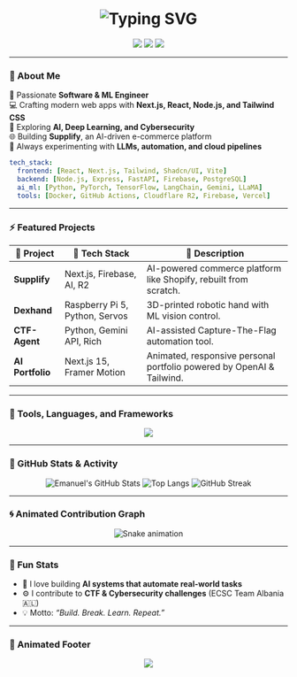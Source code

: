 <!-- 💫 Animated Header -->
<h1 align="center">
  <img src="https://readme-typing-svg.herokuapp.com?font=JetBrains+Mono&size=28&pause=1000&color=00F5D4&center=true&vCenter=true&width=600&lines=Hey+there+👋+I'm+Emanuel+Victor+Dervishi!;Full-Stack+Engineer+%7C+ML+Developer+%7C+Cybersecurity+Enthusiast" alt="Typing SVG" />
</h1>

<!-- 🌍 Social Links -->
<p align="center">
  <a href="https://linkedin.com/in/emanuelvictordervishi"><img src="https://img.shields.io/badge/LinkedIn-blue?logo=linkedin&logoColor=white" /></a>
  <a href="mailto:emanuel.dervishi@example.com"><img src="https://img.shields.io/badge/Email-D14836?logo=gmail&logoColor=white" /></a>
  <a href="https://github.com/emanuelvictordervishi"><img src="https://img.shields.io/github/followers/emanuelvictordervishi?label=Follow&style=social" /></a>
</p>

---

### 🧠 About Me

🚀 Passionate **Software & ML Engineer**  
💻 Crafting modern web apps with **Next.js, React, Node.js, and Tailwind CSS**  
🧩 Exploring **AI, Deep Learning, and Cybersecurity**  
🌐 Building **Supplify**, an AI-driven e-commerce platform  
🧰 Always experimenting with **LLMs, automation, and cloud pipelines**  

```yaml
tech_stack:
  frontend: [React, Next.js, Tailwind, Shadcn/UI, Vite]
  backend: [Node.js, Express, FastAPI, Firebase, PostgreSQL]
  ai_ml: [Python, PyTorch, TensorFlow, LangChain, Gemini, LLaMA]
  tools: [Docker, GitHub Actions, Cloudflare R2, Firebase, Vercel]
```

---

### ⚡ Featured Projects

| 🚀 Project | 🔧 Tech Stack | 📄 Description |
|-------------|---------------|----------------|
| **Supplify** | Next.js, Firebase, AI, R2 | AI-powered commerce platform like Shopify, rebuilt from scratch. |
| **Dexhand** | Raspberry Pi 5, Python, Servos | 3D-printed robotic hand with ML vision control. |
| **CTF-Agent** | Python, Gemini API, Rich | AI-assisted Capture-The-Flag automation tool. |
| **AI Portfolio** | Next.js 15, Framer Motion | Animated, responsive personal portfolio powered by OpenAI & Tailwind. |

---

### 🧰 Tools, Languages, and Frameworks

<p align="center">
  <img src="https://skillicons.dev/icons?i=react,nextjs,typescript,tailwind,python,fastapi,tensorflow,pytorch,docker,firebase,git,github,vercel,linux,cpp,arch" />
</p>

---

### 🎨 GitHub Stats & Activity

<div align="center">

  ![Emanuel's GitHub Stats](https://github-readme-stats.vercel.app/api?username=emanuelvictordervishi&show_icons=true&theme=tokyonight&hide_border=true)
  ![Top Langs](https://github-readme-stats.vercel.app/api/top-langs/?username=emanuelvictordervishi&layout=compact&theme=tokyonight&hide_border=true)
  ![GitHub Streak](https://streak-stats.demolab.com/?user=emanuelvictordervishi&theme=tokyonight&hide_border=true)

</div>

---

### 🌀 Animated Contribution Graph

<p align="center">
  <img src="https://github.com/ashutosh00710/github-readme-activity-graph/raw/output/github-contribution-grid-snake.svg" alt="Snake animation" />
</p>

---

### 🧠 Fun Stats

- 🧩 I love building **AI systems that automate real-world tasks**
- ⚙️ I contribute to **CTF & Cybersecurity challenges** (ECSC Team Albania 🇦🇱)
- 💡 Motto: *“Build. Break. Learn. Repeat.”*

---

### 🪩 Animated Footer

<p align="center">
  <img src="https://readme-typing-svg.herokuapp.com?font=JetBrains+Mono&size=22&pause=1000&color=00F5D4&center=true&vCenter=true&width=600&lines=Let's+Collaborate+on+AI,+Full-Stack+Projects,+and+Security!;Always+Learning%2C+Always+Building+💡" />
</p>
 


